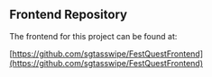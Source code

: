 ## Frontend Repository

The frontend for this project can be found at:

[https://github.com/sgtasswipe/FestQuestFrontend](https://github.com/sgtasswipe/FestQuestFrontend)
